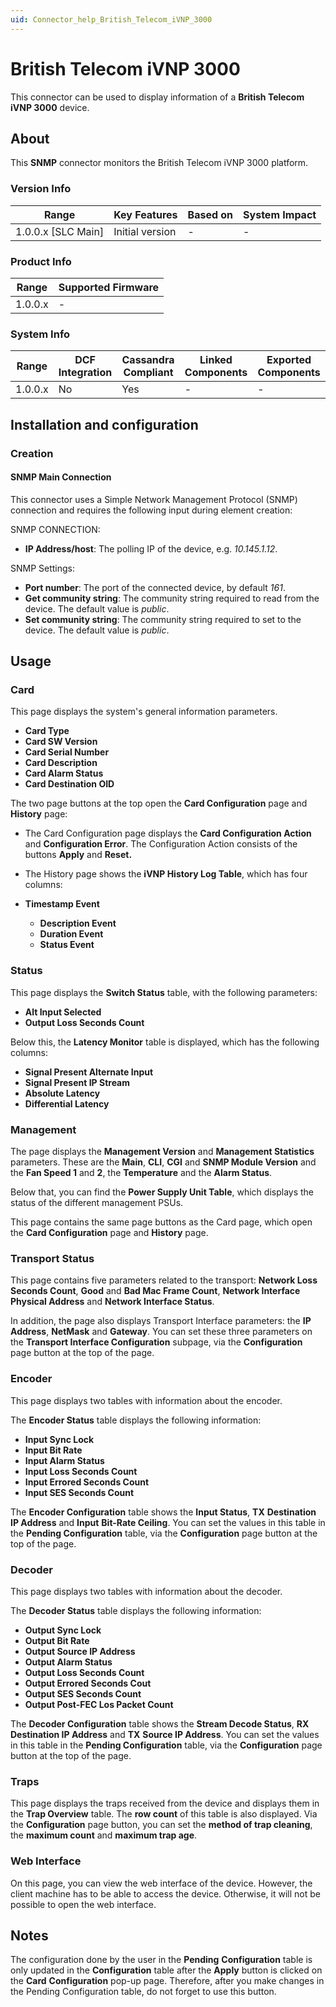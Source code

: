 ```yaml
---
uid: Connector_help_British_Telecom_iVNP_3000
---
```


# British Telecom iVNP 3000

This connector can be used to display information of a **British Telecom iVNP 3000** device.

## About

This **SNMP** connector monitors the British Telecom iVNP 3000 platform.

### Version Info

| Range                | Key Features     | Based on     | System Impact     |
|----------------------|------------------|--------------|-------------------|
| 1.0.0.x [SLC Main]   | Initial version  | -            | -                 |

### Product Info

| Range     | Supported Firmware     |
|-----------|------------------------|
| 1.0.0.x   | -                      |

### System Info

| Range     | DCF Integration     | Cassandra Compliant     | Linked Components     | Exported Components     |
|-----------|---------------------|-------------------------|-----------------------|-------------------------|
| 1.0.0.x   | No                  | Yes                     | -                     | -                       |

## Installation and configuration

### Creation

#### SNMP Main Connection

This connector uses a Simple Network Management Protocol (SNMP) connection and requires the following input during element creation:

SNMP CONNECTION:

- **IP Address/host**: The polling IP of the device, e.g. *10.145.1.12*.

SNMP Settings:

- **Port number**: The port of the connected device, by default *161*.
- **Get community string**: The community string required to read from the device. The default value is *public*.
- **Set community string**: The community string required to set to the device. The default value is *public*.

## Usage

### Card

This page displays the system's general information parameters.

- **Card Type**
- **Card SW Version**
- **Card Serial Number**
- **Card Description**
- **Card Alarm Status**
- **Card Destination OID**

The two page buttons at the top open the **Card Configuration** page and **History** page:

- The Card Configuration page displays the **Card Configuration Action** and **Configuration Error**. The Configuration Action consists of the buttons **Apply** and **Reset.**

- The History page shows the **iVNP History Log Table**, which has four columns:

- **Timestamp Event**
  - **Description Event**
  - **Duration Event**
  - **Status Event**

### Status

This page displays the **Switch Status** table, with the following parameters:

- **Alt Input Selected**
- **Output Loss Seconds Count**

Below this, the **Latency Monitor** table is displayed, which has the following columns:

- **Signal Present Alternate Input**
- **Signal Present IP Stream**
- **Absolute Latency**
- **Differential Latency**

### Management

The page displays the **Management Version** and **Management Statistics** parameters. These are the **Main**, **CLI**, **CGI** and **SNMP Module Version** and the **Fan Speed 1** and **2**, the **Temperature** and the **Alarm Status**.

Below that, you can find the **Power Supply Unit Table**, which displays the status of the different management PSUs.

This page contains the same page buttons as the Card page, which open the **Card Configuration** page and **History** page.

### Transport Status

This page contains five parameters related to the transport: **Network Loss Seconds Count**, **Good** and **Bad Mac Frame Count**, **Network Interface Physical Address** and **Network Interface Status**.

In addition, the page also displays Transport Interface parameters: the **IP Address**, **NetMask** and **Gateway**. You can set these three parameters on the **Transport Interface Configuration** subpage, via the **Configuration** page button at the top of the page.

### Encoder

This page displays two tables with information about the encoder.

The **Encoder Status** table displays the following information:

- **Input Sync Lock**
- **Input Bit Rate**
- **Input Alarm Status**
- **Input Loss Seconds Count**
- **Input Errored Seconds Count**
- **Input SES Seconds Count**

The **Encoder Configuration** table shows the **Input Status**, **TX** **Destination IP Address** and **Input** **Bit-Rate Ceiling**. You can set the values in this table in the **Pending Configuration** table, via the **Configuration** page button at the top of the page.

### Decoder

This page displays two tables with information about the decoder.

The **Decoder Status** table displays the following information:

- **Output Sync Lock**
- **Output Bit Rate**
- **Output Source IP Address**
- **Output Alarm Status**
- **Output Loss Seconds Count**
- **Output Errored Seconds Cout**
- **Output SES Seconds Count**
- **Output Post-FEC Los Packet Count**

The **Decoder Configuration** table shows the **Stream Decode Status**, **RX Destination IP Address** and **TX** **Source IP Address**. You can set the values in this table in the **Pending Configuration** table, via the **Configuration** page button at the top of the page.

### Traps

This page displays the traps received from the device and displays them in the **Trap Overview** table. The **row count** of this table is also displayed. Via the **Configuration** page button, you can set the **method of trap cleaning**, the **maximum count** and **maximum trap age**.

### Web Interface

On this page, you can view the web interface of the device. However, the client machine has to be able to access the device. Otherwise, it will not be possible to open the web interface.

## Notes

The configuration done by the user in the **Pending** **Configuration** table is only updated in the **Configuration** table after the **Apply** button is clicked on the **Card** **Configuration** pop-up page. Therefore, after you make changes in the Pending Configuration table, do not forget to use this button.
